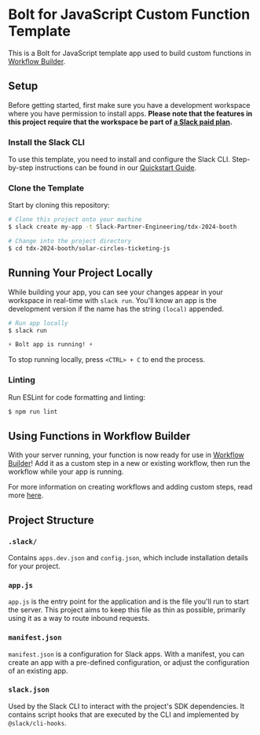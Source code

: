 # Bolt for JavaScript Custom Function Template

This is a Bolt for JavaScript template app used to build custom functions in [Workflow Builder](https://api.slack.com/start#workflow-builder).

## Setup

Before getting started, first make sure you have a development workspace where
you have permission to install apps. **Please note that the features in this
project require that the workspace be part of
[a Slack paid plan](https://slack.com/pricing).**

### Install the Slack CLI

To use this template, you need to install and configure the Slack CLI.
Step-by-step instructions can be found in our
[Quickstart Guide](https://api.slack.com/automation/quickstart).

### Clone the Template

Start by cloning this repository:

```zsh
# Clone this project onto your machine
$ slack create my-app -t Slack-Partner-Engineering/tdx-2024-booth

# Change into the project directory
$ cd tdx-2024-booth/solar-circles-ticketing-js
```

## Running Your Project Locally

While building your app, you can see your changes appear in your workspace in
real-time with `slack run`. You'll know an app is the development version if the
name has the string `(local)` appended.

```zsh
# Run app locally
$ slack run

⚡️ Bolt app is running! ⚡️
```

To stop running locally, press `<CTRL> + C` to end the process.

### Linting
Run ESLint for code formatting and linting:

```zsh
$ npm run lint
```

## Using Functions in Workflow Builder

With your server running, your function is now ready for use in [Workflow Builder](https://api.slack.com/start#workflow-builder)! Add it as a custom step in a new or existing workflow, then run the workflow while your app is running.

For more information on creating workflows and adding custom steps, read more [here](https://slack.com/help/articles/17542172840595-Create-a-new-workflow-in-Slack).

## Project Structure

### `.slack/`

Contains `apps.dev.json` and `config.json`, which include installation details for your project.

### `app.js`

`app.js` is the entry point for the application and is the file you'll run to start the server. This project aims to keep this file as thin as possible, primarily using it as a way to route inbound requests.

### `manifest.json`

`manifest.json` is a configuration for Slack apps. With a manifest, you can create an app with a pre-defined configuration, or adjust the configuration of an existing app.

### `slack.json`

Used by the Slack CLI to interact with the project's SDK dependencies. It contains
script hooks that are executed by the CLI and implemented by `@slack/cli-hooks`.
